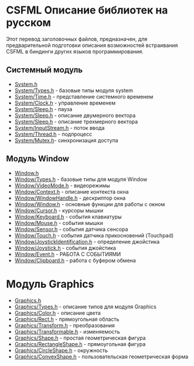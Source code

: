 # CSFML Описание библиотек на русском

Этот перевод заголовочных файлов, предназначен, для предварительной подготовки описания возможностей встраивания CSFML в биндинги других языков программирования.

## Системный модуль

- [System.h](System.h.md)
- [System/Types.h](System/Types.h.md) - базовые типы модуля system
- [System/Time.h](System/Time.h.md) - представление системного временем
- [System/Clock.h](System/Clock.h.md) - управление временем
- [System/Sleep.h](System/Sleep.h.md) - пауза
- [System/Sleep.h](System/Vector2.h.md) - описание двумерного вектора
- [System/Sleep.h](System/Vector3.h.md) - описание трехмерного вектора
- [System/InputStream.h](System/InputStream.h.md) - поток ввода
- [System/Thread.h](System/Thread.h.md) - подпроцесс
- [System/Mutex.h](System/Mutex.h.md)- синхронизация доступа


## Модуль Window

- [Window.h](Window.h.md)
- [Window/Types.h](Window/Types.h.md) - базовые типы для модуля Window
- [Window/VideoMode.h](Window/VideoMode.h.md) - видеорежимы
- [Window/Context.h](Window/Context.h.md) - описание контекста окна
- [Window/WindowHandle.h](Window/WindowHandle.h.md) - дескриптор окна
- [Window/Window.h](Window/Window.h.md) - основные функции для работы с окном
- [Window/Cursor.h](Window/Cursor.h.md) - курсоры мышки
- [Window/Keyboard.h](Window/Keyboard.h.md) - события клавиатуры
- [Window/Mouse.h](Window/Mouse.h.md) - события мышки
- [Window/Sensor.h](Window/Sensor.h.md) - события датчика сенсора
- [Window/Touch.h](Window/Touch.h.md) - события датчика прикосновений (Touchpad)
- [Window/JoystickIdentification.h](Window/JoystickIdentification.h.md) - определение джойстика
- [Window/Joystick.h](Window/Joystick.h.md) - события джойстика
- [Window/Event.h](Window/Event.h.md) - РАБОТА С СОБЫТИЯМИ
- [Window/Clipboard.h](Window/Clipboard.h.md) - работа с буфером обмена

# Модуль Graphics

- [Graphics.h](Graphics.h.md)
- [Graphics/Types.h](Graphics/Types.h.md)  - описание типов для модуля Graphics
- [Graphics/Color.h](Graphics/Color.h.md) - описание цвета
- [Graphics/Rect.h](Graphics/Rect.h.md) - прямоугольная область
- [Graphics/Transform.h](Graphics/Transform.h.md) - преобразования
- [Graphics/Transformable.h](Graphics/Transformable.h.md) - изменяемость
- [Graphics/Shape.h](Graphics/Shape.h.md) - простая геометрическая фигура
- [Graphics/RectangleShape.h](Graphics/RectangleShape.h.md) - прямоугольная фигура
- [Graphics/CircleShape.h](Graphics/CircleShape.h.md) - окружность
- [Graphics/ConvexShape.h](Graphics/ConvexShape.h.md) - пользовательская геометрическая форма





